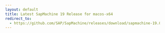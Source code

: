 ```yaml
---
layout: default
title: Latest SapMachine 19 Release for macos-x64
redirect_to:
  - https://github.com/SAP/SapMachine/releases/download/sapmachine-19.0.2/sapmachine-jdk-19.0.2_macos-x64_bin.tar.gz
---
```

